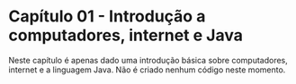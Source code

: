 # Capítulo 01 - Introdução a computadores, internet e Java

Neste capítulo é apenas dado uma introdução básica sobre computadores, internet e a linguagem Java.
Não é criado nenhum código neste momento.